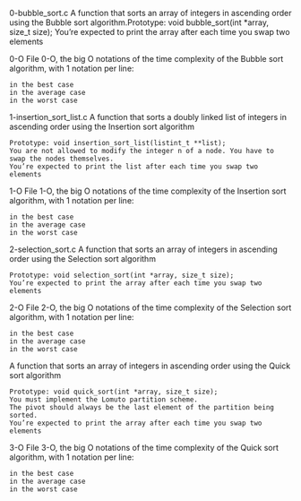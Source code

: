 0-bubble_sort.c
A function that sorts an array of integers in ascending order using the Bubble sort algorithm.Prototype: void bubble_sort(int *array, size_t size);
You’re expected to print the array after each time you swap two elements 

0-O
File 0-O, the big O notations of the time complexity of the Bubble sort algorithm, with 1 notation per line:

    in the best case
    in the average case
    in the worst case


1-insertion_sort_list.c
A function that sorts a doubly linked list of integers in ascending order using the Insertion sort algorithm

    Prototype: void insertion_sort_list(listint_t **list);
    You are not allowed to modify the integer n of a node. You have to swap the nodes themselves.
    You’re expected to print the list after each time you swap two elements


1-O
File 1-O, the big O notations of the time complexity of the Insertion sort algorithm, with 1 notation per line:

    in the best case
    in the average case
    in the worst case


2-selection_sort.c
A function that sorts an array of integers in ascending order using the Selection sort algorithm

    Prototype: void selection_sort(int *array, size_t size);
    You’re expected to print the array after each time you swap two elements 

2-O
File 2-O, the big O notations of the time complexity of the Selection sort algorithm, with 1 notation per line:

    in the best case
    in the average case
    in the worst case



A function that sorts an array of integers in ascending order using the Quick sort algorithm

    Prototype: void quick_sort(int *array, size_t size);
    You must implement the Lomuto partition scheme.
    The pivot should always be the last element of the partition being sorted.
    You’re expected to print the array after each time you swap two elements 

3-O
File 3-O, the big O notations of the time complexity of the Quick sort algorithm, with 1 notation per line:

    in the best case
    in the average case
    in the worst case


























